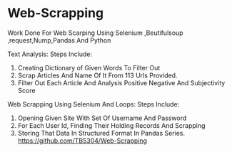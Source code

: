 # Web-Scrapping
Work Done For Web Scarping Using Selenium ,Beutifulsoup ,request,Nump,Pandas And Python


Text Analysis:
Steps Include:
1. Creating Dictionary of Given Words To Filter Out 
2. Scrap Articles And Name Of It From 113 Urls Provided.
3. Filter Out Each Article And Analysis Positive Negative And Subjectivity Score


Web Scrapping Using Selenium And Loops:
Steps Include:
1. Opening Given Site With Set Of Username And Password
2. For Each User Id, Finding Their Holding Records And Scrapping
3. Storing That Data In Structured Format In Pandas Series.
https://github.com/TB5304/Web-Scrapping
